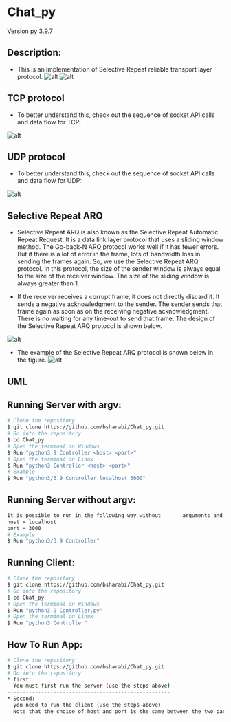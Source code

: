 # Chat_py
Version py 3.9.7
## Description:
* This is an implementation of Selective Repeat reliable transport layer protocol.
![alt](https://upload.wikimedia.org/wikipedia/commons/b/bb/Client-Server_3-tier_architecture_-_en.png)
![alt](https://www.researchgate.net/profile/Paris-Avgeriou/publication/215835792/figure/fig11/AS:339719922700300@1458006949899/3-tier-client-server-architecture-example.png)

## TCP protocol
* To better understand this, check out the sequence of socket API calls and data flow for TCP:
  
![alt](https://files.realpython.com/media/sockets-tcp-flow.1da426797e37.jpg)

## UDP protocol
* To better understand this, check out the sequence of socket API calls and data flow for UDP:
  
![alt](https://media.geeksforgeeks.org/wp-content/uploads/UDP.png)


## Selective Repeat ARQ
* Selective Repeat ARQ is also known as the Selective Repeat Automatic Repeat Request. It is a data link layer protocol that uses a sliding window method. The Go-back-N ARQ protocol works well if it has fewer errors. But if there is a lot of error in the frame, lots of bandwidth loss in sending the frames again. So, we use the Selective Repeat ARQ protocol. In this protocol, the size of the sender window is always equal to the size of the receiver window. The size of the sliding window is always greater than 1.

* If the receiver receives a corrupt frame, it does not directly discard it. It sends a negative acknowledgment to the sender. The sender sends that frame again as soon as on the receiving negative acknowledgment. There is no waiting for any time-out to send that frame. The design of the Selective Repeat ARQ protocol is shown below.

![alt](https://static.javatpoint.com/tutorial/computer-network/images/sliding-window-protocol-3.png)
* The example of the Selective Repeat ARQ protocol is shown below in the figure.
![alt](https://static.javatpoint.com/tutorial/computer-network/images/sliding-window-protocol-4.png)


## UML

## Running Server with argv:
```bash
# Clone the repository
$ git clone https://github.com/bsharabi/Chat_py.git
# Go into the repository
$ cd Chat_py
# Open the terminal on Windows
$ Run "python3.9 Controller <host> <port>"
# Open the terminal on Linux
$ Run "python3 Controller <host> <port>"
# Example
$ Run "python3/3.9 Controller localhost 3000"
```

## Running Server without argv:
```bash
It is possible to run in the following way without       arguments and the default value is:
host = localhost
port = 3000
# Example
$ Run "python3/3.9 Controller"
```

## Running Client:
```bash
# Clone the repository
$ git clone https://github.com/bsharabi/Chat_py.git
# Go into the repository
$ cd Chat_py
# Open the terminal on Windows
$ Run "python3.9 Controller.py"
# Open the terminal on Linux
$ Run "python3 Controller"
```

## How To Run App:
```bash
# Clone the repository
$ git clone https://github.com/bsharabi/Chat_py.git
# Go into the repository
* first:
  You must first run the server (use the steps above)
-----------------------------------------------------
* Second:
  you need to run the client (use the steps above)
  Note that the choice of host and port is the same between the two parties
```

